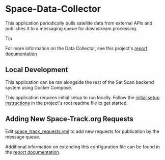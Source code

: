 # Space-Data-Collector

This application periodically pulls satellite data from external APIs and publishes it to a messaging queue for downstream processing.

> [!TIP]
> For more information on the Data Collector, see this project's [report documentation](../../report//final-report.md#data-collector)

## Local Development

This application can be ran alongside the rest of the Sat Scan backend system using Docker Compose.

This application requires initial setup to run locally. Follow the [initial setup instructions](../../README.md#initial-local-development-setup) in the project's root readme file to get started.

## Adding New Space-Track.org Requests

Edit [space_track_requests.yml](function/components/space_track_requests.yml) to add new requests for publication by the message queue.

Additional information on extending this configuration file can be found in the [report documentation](../../report//final-report.md#data-collector).


  